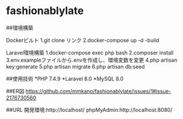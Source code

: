 # fashionablylate

##環境構築

Dockerビルト
1.git clone リンク
2.docker-compose up -d -build

Laravel環境構築
1.docker-compose exec php bash
2.composer install
3.env.exampleファイルから.envを作成し、環境変数を変更
4.php artisan key:generate
5.php artisan migrate
6.php artisan db:seed

##使用技術
*PHP 7.4.9
*Laravel 8.0
*MySQL 8.0

##ER図
https://github.com/mmkano/fashionablylate/issues/1#issue-2176730560

##URL
開発環境:http://localhost/
phpMyAdmin:http://localhost:8080/
